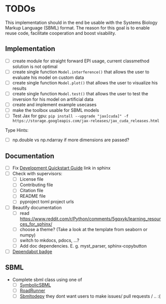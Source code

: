 # TODOs

This implementation should in the end be usable with the Systems Biology Markup Language (SBML) format.
The reason for this goal is to enable reuse code, facilitate cooperation and boost visability.

## Implementation

- [ ] create module for straight forward EPI usage, current classmethod solution is not optimal
- [ ] create single function ```Model.interference()``` that allows the user to evaluate his model on custom data
- [ ] create single function ```Model.plot()``` that allows the user to visualize his results
- [ ] create single function ```Model.test()``` that allows the user to test the inversion for his model on artificial data
- [ ] create and implement example usecases
- [ ] make the toolbox usable for SBML models
- [ ] Test Jax for gpu: ```pip install --upgrade "jax[cuda]" -f https://storage.googleapis.com/jax-releases/jax_cuda_releases.html```

Type Hints:

- [ ] np.double vs np.ndarray if more dimensions are passed?

## Documentation

- [ ] Fix [Development Quickstart Guide](./DEVELOPMENT.md#quickstart) link in sphinx
- [ ] Check with supervisors:
  - [ ] License file
  - [ ] Contributing file
  - [ ] Citation file
  - [ ] README file
  - [ ] pyproject toml project urls
- [ ] Beautify documentation
  - [ ] read <https://www.reddit.com/r/Python/comments/5gqxyk/learning_resources_for_sphinx/>
  - [ ] choose a theme? (Take a look at the template from seaborn or numpy)
  - [ ] switch to mkdocs, pdocs, ...?
  - [ ] Add doc dependencies. E. g. myst_parser, sphinx-copybutton
- [ ] [Dependabot badge](https://github.com/dependabot/dependabot-core/issues/1912)

## SBML

- Complete sbml class using one of
  - [ ] [SymbolicSBML](https://gitlab.com/wurssb/Modelling/symbolicsbml)
  - [ ] [RoadRunner](https://sys-bio.github.io/roadrunner/docs-build/index.html)
  - [ ] [Sbmltodepy](https://github.com/AnabelSMRuggiero/sbmltoodepy) they dont want users to make issues/ pull requests / .. :(
